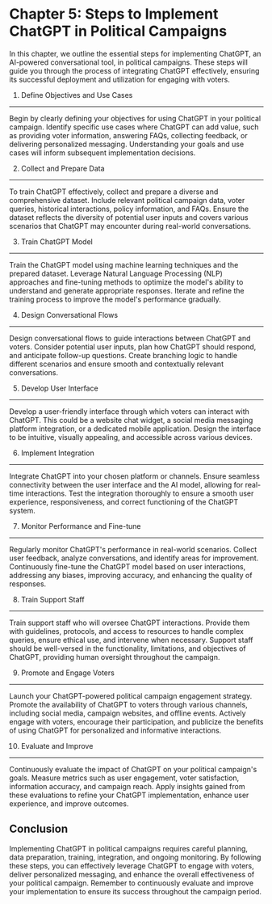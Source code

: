 Chapter 5: Steps to Implement ChatGPT in Political Campaigns
============================================================

In this chapter, we outline the essential steps for implementing ChatGPT, an AI-powered conversational tool, in political campaigns. These steps will guide you through the process of integrating ChatGPT effectively, ensuring its successful deployment and utilization for engaging with voters.

1. Define Objectives and Use Cases
----------------------------------

Begin by clearly defining your objectives for using ChatGPT in your political campaign. Identify specific use cases where ChatGPT can add value, such as providing voter information, answering FAQs, collecting feedback, or delivering personalized messaging. Understanding your goals and use cases will inform subsequent implementation decisions.

2. Collect and Prepare Data
---------------------------

To train ChatGPT effectively, collect and prepare a diverse and comprehensive dataset. Include relevant political campaign data, voter queries, historical interactions, policy information, and FAQs. Ensure the dataset reflects the diversity of potential user inputs and covers various scenarios that ChatGPT may encounter during real-world conversations.

3. Train ChatGPT Model
----------------------

Train the ChatGPT model using machine learning techniques and the prepared dataset. Leverage Natural Language Processing (NLP) approaches and fine-tuning methods to optimize the model's ability to understand and generate appropriate responses. Iterate and refine the training process to improve the model's performance gradually.

4. Design Conversational Flows
------------------------------

Design conversational flows to guide interactions between ChatGPT and voters. Consider potential user inputs, plan how ChatGPT should respond, and anticipate follow-up questions. Create branching logic to handle different scenarios and ensure smooth and contextually relevant conversations.

5. Develop User Interface
-------------------------

Develop a user-friendly interface through which voters can interact with ChatGPT. This could be a website chat widget, a social media messaging platform integration, or a dedicated mobile application. Design the interface to be intuitive, visually appealing, and accessible across various devices.

6. Implement Integration
------------------------

Integrate ChatGPT into your chosen platform or channels. Ensure seamless connectivity between the user interface and the AI model, allowing for real-time interactions. Test the integration thoroughly to ensure a smooth user experience, responsiveness, and correct functioning of the ChatGPT system.

7. Monitor Performance and Fine-tune
------------------------------------

Regularly monitor ChatGPT's performance in real-world scenarios. Collect user feedback, analyze conversations, and identify areas for improvement. Continuously fine-tune the ChatGPT model based on user interactions, addressing any biases, improving accuracy, and enhancing the quality of responses.

8. Train Support Staff
----------------------

Train support staff who will oversee ChatGPT interactions. Provide them with guidelines, protocols, and access to resources to handle complex queries, ensure ethical use, and intervene when necessary. Support staff should be well-versed in the functionality, limitations, and objectives of ChatGPT, providing human oversight throughout the campaign.

9. Promote and Engage Voters
----------------------------

Launch your ChatGPT-powered political campaign engagement strategy. Promote the availability of ChatGPT to voters through various channels, including social media, campaign websites, and offline events. Actively engage with voters, encourage their participation, and publicize the benefits of using ChatGPT for personalized and informative interactions.

10. Evaluate and Improve
------------------------

Continuously evaluate the impact of ChatGPT on your political campaign's goals. Measure metrics such as user engagement, voter satisfaction, information accuracy, and campaign reach. Apply insights gained from these evaluations to refine your ChatGPT implementation, enhance user experience, and improve outcomes.

Conclusion
----------

Implementing ChatGPT in political campaigns requires careful planning, data preparation, training, integration, and ongoing monitoring. By following these steps, you can effectively leverage ChatGPT to engage with voters, deliver personalized messaging, and enhance the overall effectiveness of your political campaign. Remember to continuously evaluate and improve your implementation to ensure its success throughout the campaign period.
